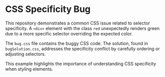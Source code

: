 # CSS Specificity Bug
This repository demonstrates a common CSS issue related to selector specificity.  A `<div>` element with the class `red` unexpectedly renders green due to a more specific selector overriding the expected color.

The `bug.css` file contains the buggy CSS code.  The solution, found in `bugSolution.css`, addresses the specificity conflict by carefully ordering or adjusting selectors. 

This example highlights the importance of understanding CSS specificity when styling elements.